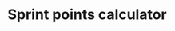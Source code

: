# Sprint points calculator

<!--
How to think about if the average number of points doesn't have the same number of devs?
Maybe should be multiple questions first: how many weeks is the sprint, how many devs, how many days off, what's the average points, how many devs scored that average, how long was that sprint
Maybe secondary options should be extra settings hidden behind a toggle
Error states: positive number only allowed, show error message if not
How to fix the uncontrolled input issue?
How to reset the input cache on loading
Add styling
Use styled-component
Clean and separate code
Check gridvote repo
Deploy to pointscalculator.app
What other improvements that came overnight I forgot???
React spring with the card coming in from the top or left, so it becomes like a Typeform form
Add tests
Use Formik?
Weight days off: 25 days off * 10 devs / how many working days in 1 year
-->